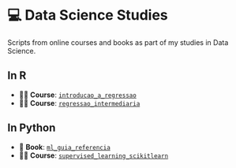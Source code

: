 # :computer: Data Science Studies


Scripts from online courses and books as part of my studies in Data Science.

## In R
- 👩‍💻 **Course**: [`introducao_a_regressao`](https://github.com/edneide/data_science_studies/tree/main/introducao_a_regressao)
- 👩‍💻 **Course**: [`regressao_intermediaria`](https://github.com/edneide/data_science_studies/tree/main/regressao_intermediaria)

## In Python
- 📘 **Book**: [`ml_guia_referencia`](https://github.com/edneide/data_science_studies/tree/main/ml_guia_referencia)
- 👩‍💻 **Course**: [`supervised_learning_scikitlearn`](https://github.com/edneide/data_science_studies/tree/main/supervised_learning_scikitlearn)


